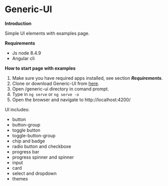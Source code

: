 # Generic-UI

**Introduction**

Simple UI elements with examples page.

**Requirements**

* Js node 8.4.9
* Angular cli

**How to start page with examples**

1. Make sure you have required apps installed, see section _**Requirements**_.
2. Clone or download Generic-UI from [here](https://github.com/kpawelczak/generic-ui).
3. Open /generic-ui directory in comand prompt.
4. Type in 
<code>ng serve</code> 
or 
<code>ng serve -o</code>
5. Open the browser and navigate to http://localhost:4200/

UI includes: 

* button
* button-group
* toggle button
* toggle-button-group
* chip and badge
* radio button and checkboxe
* progress bar
* progress spinner and spinner
* input
* card
* select and dropdown
* themes
